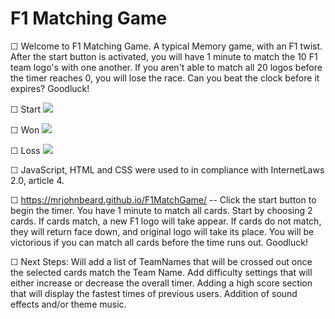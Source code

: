# F1 Matching Game

☐ Welcome to F1 Matching Game. A typical Memory game, with an F1 twist. After the start button is activated, you will have 1 minute to match the 10 F1 team logo's with one another. If you aren't able to match all 20 logos before the timer reaches 0, you will lose the race. Can you beat the clock before it expires? Goodluck!

☐ Start <img src="(https://imgur.com/a/YWDlW7O)">

☐ Won <img src="(https://imgur.com/a/JpFxHKc)">

☐ Loss  <img src="(https://imgur.com/a/lawQddj)">

☐ JavaScript, HTML and CSS were used to in compliance with InternetLaws 2.0, article 4.

☐ https://mrjohnbeard.github.io/F1MatchGame/ -- Click the start button to begin the timer. You have 1 minute to match all cards. Start by choosing 2 cards. If cards match, a new F1 logo will take appear. If cards do not match, they will return face down, and original logo will take its place. You will be victorious if you can match all cards before the time runs out. Goodluck!

☐ Next Steps: Will add a list of TeamNames that will be crossed out once the selected cards match the Team Name. Add difficulty settings that will either increase or decrease the overall timer. Adding a high score section that will display the fastest times of previous users. Addition of sound effects and/or theme music. 

